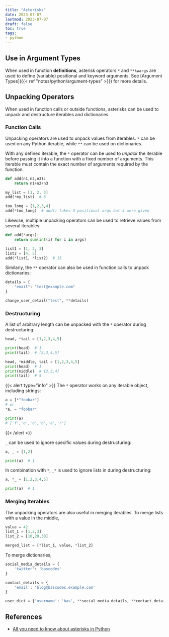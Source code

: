 ```yaml
---
title: "Asterisks"
date: 2023-07-07
lastmod: 2023-07-07
draft: false
toc: true
tags:
- python
---
```


## Use in Argument Types

When used in function **definitions**, asterisk operators `*` and `**kwargs` are
used to define (variable) positional and keyword arguments. See [Argument
Types]({{< ref "notes/python/argument-types" >}}) for more details.

## Unpacking Operators

When used in function calls or outside functions, asterisks can be used to
unpack and destructure iterables and dictionaries.

### Function Calls

Unpacking operators are used to unpack values from iterables. `*` can be used on
any Python iterable, while `**` can be used on dictionaries.

With any defined iterable, the `*` operator can be used to *unpack* the iterable
before passing it into a function with a fixed number of arguments. This
iterable must contain the exact number of arguments required by the function.

```python
def add(n1,n2,n3):
	return n1+n2+n3

my_list = [1, 2, 3]
add(*my_list)  # 6

too_long = [1,2,3,4]
add(*too_long)  # add() takes 3 positional args but 4 were given
```

Likewise, multiple unpacking operators can be used to retrieve values from
several iterables:

```python
def add(*args):
	return sum(int(i) for i in args)

list1 = [1, 2, 3]
list2 = [4, 5]
add(*list1, *list2)  # 15
```

Similarly, the `**` operator can also be used in function calls to unpack
dictionaries:

```python
details = {
	"email": "test@example.com"
}

change_user_detail("test", **details)
```

### Destructuring

A list of arbitrary length can be unpacked with the `*` operator during destructuring:

```python
head, *tail = [1,2,3,4,5]

print(head)  # 1
print(tail)  # [2,3,4,5]

head, *middle, tail = [1,2,3,4,5]
print(head)  # 1
print(middle)  # [2,3,4]
print(tail)  # 5
```

{{< alert type="info" >}}
The `*` operator works on any iterable object, including strings:

```python
a = [*"foobar"]
# or
*a, = "foobar"

print(a)
# ['f','o','o','b','a','r']
```
{{< /alert >}}

`_` can be used to ignore specific values during destructuring:

```python
a, _ = [1,2]

print(a)  # 1
```

In combination with `*`, `_*` is used to ignore lists in during destructuring:

```python
a, *_ = [1,2,3,4,5]

print(a)  # 1
```

### Merging Iterables

The unpacking operators are also useful in merging iterables. To merge lists
with a value in the middle,

```python
value = 42
list_1 = [1,2,3]
list_2 = [10,20,30]

merged_list = [*list_1, value, *list_2]
```

To merge dictionaries,

```python
social_media_details = {
    'twitter': 'bascodes'
}

contact_details = {
    'email': 'blog@bascodes.example.com'
}

user_dict = {'username': 'bas', **social_media_details, **contact_details}
```

## References
- [All you need to know about asterisks in Python](https://bas.codes/posts/python-asterisks)
